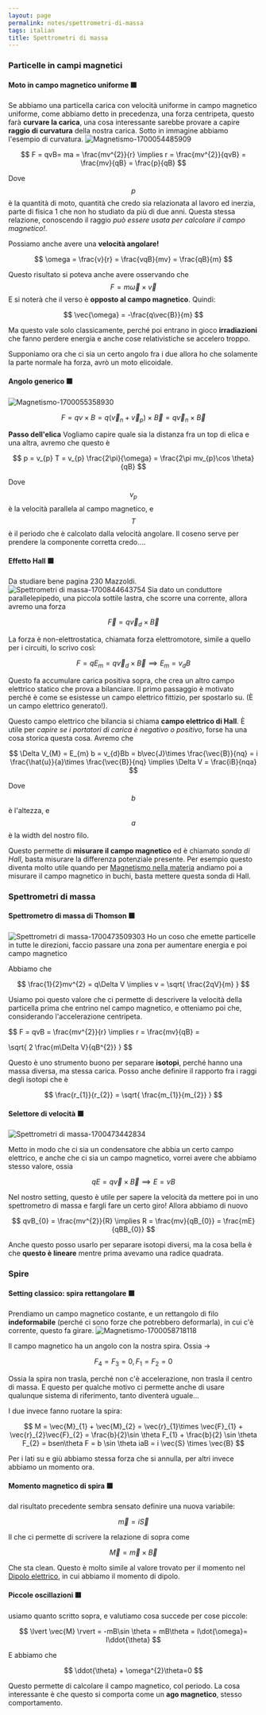 ```yaml
---
layout: page
permalink: notes/spettrometri-di-massa
tags: italian
title: Spettrometri di massa
---
```


### Particelle in campi magnetici
#### Moto in campo magnetico uniforme 🟩
Se abbiamo una particella carica con velocità uniforme in campo magnetico uniforme, come abbiamo detto in precedenza, una forza centripeta, questo farà **curvare la carica**, una cosa interessante sarebbe provare a capire **raggio di curvatura** della nostra carica. Sotto in immagine abbiamo l'esempio di curvatura.
<img src="/images/notes/Magnetismo-1700054485909.jpeg" alt="Magnetismo-1700054485909">


$$
F = qvB= ma = \frac{mv^{2}}{r}
\implies r = \frac{mv^{2}}{qvB} = \frac{mv}{qB} = \frac{p}{qB}
$$

Dove $$p$$ è la quantità di moto, quantità che credo sia relazionata al lavoro ed inerzia, parte di fisica 1 che non ho studiato da più di due anni.
Questa stessa relazione, conoscendo il raggio *può essere usata per calcolare il campo magnetico!*.

Possiamo anche avere una **velocità angolare!**

$$
\omega = \frac{v}{r} = \frac{vqB}{mv} = \frac{qB}{m}
$$

Questo risultato si poteva anche avere osservando che $$F = m \vec{\omega} \times \vec{v}$$
E si noterà che il verso è **opposto al campo magnetico**.
Quindi:

$$
\vec{\omega} = -\frac{q\vec{B}}{m}
$$

Ma questo vale solo classicamente, perché poi entrano in gioco **irradiazioni** che fanno perdere energia e anche cose relativistiche se accelero troppo.


Supponiamo ora che ci sia un certo angolo fra i due allora ho che solamente la parte normale ha forza, avrò un moto elicoidale.

#### Angolo generico 🟩
<img src="/images/notes/Magnetismo-1700055358930.jpeg" alt="Magnetismo-1700055358930">


$$
F = qv \times B = q(\vec{v}_{n} + \vec{v}_{p}) \times \vec{B} = q\vec{v}_{n}\times \vec{B}
$$

**Passo dell'elica**
Vogliamo capire quale sia la distanza fra un top di elica e una altra, avremo che questo è 

$$
p = v_{p} T 
= v_{p} \frac{2\pi}{\omega}
= \frac{2\pi mv_{p}\cos \theta}{qB}
$$

Dove $$v_{p}$$ è la velocità parallela al campo magnetico, e $$T$$ è il periodo che è calcolato dalla velocità angolare.
Il coseno serve per prendere la componente corretta credo....


#### Effetto Hall 🟩
Da studiare bene pagina 230 Mazzoldi.
<img src="/images/notes/Spettrometri di massa-1700844643754.jpeg" alt="Spettrometri di massa-1700844643754">
Sia dato un conduttore parallelepipedo, una piccola sottile lastra, che scorre una corrente, allora avremo una forza

$$
\vec{F} = q\vec{v}_{d} \times \vec{B}
$$

La forza è non-elettrostatica, chiamata forza elettromotore, simile a quello per i circuiti, lo scrivo così:

$$
F = qE_{m} = q\vec{v}_{d}\times \vec{B} \implies 
E_{m} = v_{d}B
$$

Questo fa accumulare carica positiva sopra, che crea un altro campo elettrico statico che prova a bilanciare. Il primo passaggio è motivato perché è come se esistesse un campo elettrico fittizio, per spostarlo su. (È un campo elettrico generato!).

Questo campo elettrico che bilancia si chiama **campo elettrico di Hall**.
È utile per *capire se i portatori di carica è negativo o positivo*, forse ha una cosa storica questa cosa.
Avremo che

$$
\Delta V_{M} = E_{m} b 
= v_{d}Bb
= b\vec{J}\times \frac{\vec{B}}{nq}
= i \frac{\hat{u}}{a}\times \frac{\vec{B}}{nq}
\implies \Delta V = \frac{iB}{nqa}
$$

Dove $$b$$ è l'altezza, e $$a$$ è la width del nostro filo.

Questo permette di **misurare il campo magnetico** ed è chiamato *sonda di Hall*, basta misurare la differenza potenziale presente.
Per esempio questo diventa molto utile quando per [Magnetismo nella materia](/notes/magnetismo-nella-materia) andiamo poi a misurare il campo magnetico in buchi, basta mettere questa sonda di Hall.

### Spettrometri di massa
#### Spettrometro di massa di Thomson 🟩
<img src="/images/notes/Spettrometri di massa-1700473509303.jpeg" alt="Spettrometri di massa-1700473509303">
Ho un coso che emette particelle in tutte le direzioni, faccio passare una zona per aumentare energia e poi campo magnetico

Abbiamo che 

$$
\frac{1}{2}mv^{2} = q\Delta V \implies
v = \sqrt{ \frac{2qV}{m} }
$$

Usiamo poi questo valore che ci permette di descrivere la velocità della particella prima che entrino nel campo magnetico, e otteniamo poi che, considerando l'accelerazione centripeta.

$$
F = qvB = \frac{mv^{2}}{r}
\implies r =  \frac{mv}{qB} =

\sqrt{ 2 \frac{m\Delta V}{qB^{2}} }
$$

Questo è uno strumento buono per separare **isotopi**, perché hanno una massa diversa, ma stessa carica.
Posso anche definire il rapporto fra i raggi degli isotopi che è

$$
\frac{r_{1}}{r_{2}} = \sqrt{ \frac{m_{1}}{m_{2}} }
$$

#### Selettore di velocità 🟩
<img src="/images/notes/Spettrometri di massa-1700473442834.jpeg" alt="Spettrometri di massa-1700473442834">

Metto in modo che ci sia un condensatore che abbia un certo campo elettrico, e anche che ci sia un campo magnetico, vorrei avere che abbiamo stesso valore, ossia

$$
qE = q\vec{v} \times \vec{B} \implies
E = vB
$$

Nel nostro setting, questo è utile per sapere la velocità da mettere poi in uno spettrometro di massa e fargli fare un certo giro!
Allora abbiamo di nuovo

$$
qvB_{0} = \frac{mv^{2}}{R} \implies
R = \frac{mv}{qB_{0}} = \frac{mE}{qBB_{0}}
$$

Anche questo posso usarlo per separare isotopi diversi, ma la cosa bella è che **questo è lineare** mentre prima avevamo una radice quadrata.

### Spire 

#### Setting classico: spira rettangolare 🟩
Prendiamo un campo magnetico costante, e un rettangolo di filo **indeformabile** (perché ci sono forze che potrebbero deformarla), in cui c'è corrente, questo fa girare.
<img src="/images/notes/Magnetismo-1700058718118.jpeg" alt="Magnetismo-1700058718118">

Il campo magnetico ha un angolo con la nostra spira.
Ossia ->

$$
F_{4} = F_{3} = 0, F_{1} = F_{2} = 0
$$

Ossia la spira non trasla, perché non c'è accelerazione, non trasla il centro di massa. E questo per qualche motivo ci permette anche di usare qualunque sistema di riferimento, tanto diventerà uguale...

I due invece fanno ruotare la spira:

$$
M = \vec{M}_{1} + \vec{M}_{2} = \vec{r}_{1}\times \vec{F}_{1} + \vec{r}_{2}\vec{F}_{2} 
= \frac{b}{2}\sin \theta F_{1} + \frac{b}{2} \sin \theta F_{2} = bsen\theta F = b \sin \theta iaB = i \vec{S} \times \vec{B}
$$


Per i lati su e giù abbiamo stessa forza che si annulla, per altri invece abbiamo un momento ora.

#### Momento magnetico di spira 🟩
dal risultato precedente sembra sensato definire una nuova variabile:

$$
\vec{m} = i\vec{S}
$$

Il che ci permette di scrivere la relazione di sopra come

$$
\vec{M} = \vec{m} \times \vec{B}
$$

Che sta clean.
Questo è molto simile al valore trovato per il momento nel [Dipolo elettrico](/notes/dipolo-elettrico), in cui abbiamo il momento di dipolo.

#### Piccole oscillazioni 🟥
usiamo quanto scritto sopra, e valutiamo cosa succede per cose piccole:

$$
\lvert   \vec{M} \rvert = -mB\sin \theta = mB\theta = I\dot{\omega}= I\ddot{\theta}
$$

E abbiamo che

$$
\ddot{\theta} +  \omega^{2}\theta=0
$$

Questo permette di calcolare il campo magnetico, col periodo.
La cosa interessante è che questo si comporta come un **ago magnetico**, stesso comportamento.